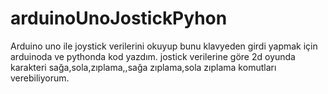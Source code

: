 # arduinoUnoJostickPyhon
 Arduino uno ile joystick verilerini okuyup bunu klavyeden girdi yapmak için arduinoda ve pythonda kod yazdım. jostick verilerine göre 2d oyunda karakteri sağa,sola,zıplama,,sağa zıplama,sola zıplama komutları verebiliyorum.
